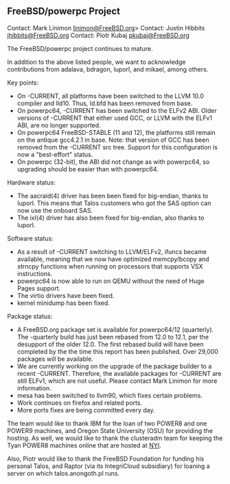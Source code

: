 ## FreeBSD/powerpc Project ##

Contact:  Mark Linimon linimon@FreeBSD.org>
Contact:  Justin Hibbits <jhibbits@FreeBSD.org>
Contact:  Piotr Kubaj <pkubaj@FreeBSD.org>

The FreeBSD/powerpc project continues to mature.

In addition to the above listed people, we want to acknowledge
contributions from adalava, bdragon, luporl, and mikael, among
others.

Key points:

  * On -CURRENT, all platforms have been switched to the
    LLVM 10.0 compiler and lld10.  Thus, ld.bfd has been removed
    from base.
  * On powerpc64, -CURRENT has been switched to the ELFv2 ABI.
    Older versions of -CURRENT that either used GCC, or LLVM with
    the ELFv1 ABI, are no longer supported.
  * On powerpc64 FreeBSD-STABLE (11 and 12), the platforms still
    remain on the antique gcc4.2.1 in base.  Note: that version of
    GCC has been removed from the -CURRENT src tree.  Support for
    this configuration is now a "best-effort" status.
  * On powerpc (32-bit), the ABI did not change as with powerpc64,
    so upgrading should be easier than with powerpc64.

Hardware status:

  * The aacraid(4) driver has been been fixed for big-endian, thanks
    to luporl.  This means that Talos customers who got the SAS option
    can now use the onboard SAS.
  * The ixl(4) driver has also been fixed for big-endian, also thanks
    to luporl.

Software status:

  * As a result of -CURRENT switching to LLVM/ELFv2, ifuncs became
    available, meaning that we now have optimized memcpy/bcopy and
    strncpy functions when running on processors that supports VSX
    instructions.
  * powerpc64 is now able to run on QEMU without the need of
    Huge Pages support.
  * The virtio drivers have been fixed.
  * kernel minidump has been fixed.

Package status:

  * A FreeBSD.org package set is available for powerpc64/12
    (quarterly).  The -quarterly build has just been rebased
    from 12.0 to 12.1, per the desupport of the older 12.0.
    The first rebased build will have been completed by the
    the time this report has been published.  Over 29,000
    packages will be available.
  * We are currently working on the upgrade of the package
    builder to a recent -CURRENT.  Therefore, the available
    packages for -CURRENT are still ELFv1, which are not useful.
    Please contact Mark Linimon for more information.
  * mesa has been switched to llvm90, which fixes certain
    problems.
  * Work continues on firefox and related ports.
  * More ports fixes are being committed every day.

The team would like to thank IBM for the loan of two POWER8 and one
POWER9 machines, and Oregon State University (OSU) for providing the
hosting.  As well, we would like to thank the clusteradm team for
keeping the Tyan POWER8 machines online that are hosted at
[NYI](https://www.nyi.net).

Also, Piotr would like to thank the FreeBSD Foundation for
funding his personal Talos, and Raptor (via its IntegriCloud
subsidiary) for loaning a server on which talos.anongoth.pl runs.
